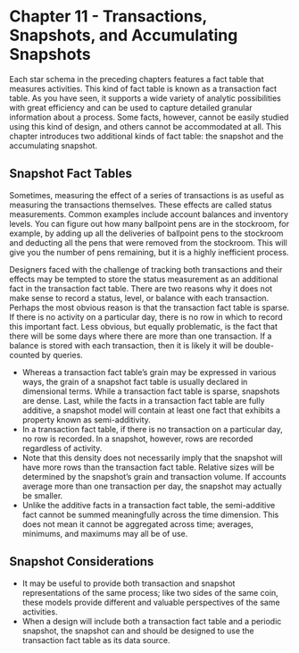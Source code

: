 # Chapter 11 - Transactions, Snapshots, and Accumulating Snapshots

Each star schema in the preceding chapters features a fact table that measures activities. This kind of fact table is known as a transaction fact table. As you have seen, it supports a wide
variety of analytic possibilities with great efficiency and can be used to capture detailed granular information about a process. Some facts, however, cannot be easily studied using
this kind of design, and others cannot be accommodated at all. This chapter introduces two additional kinds of fact table: the snapshot and the accumulating snapshot.

## Snapshot Fact Tables
Sometimes, measuring the effect of a series of transactions is as useful as measuring the transactions themselves. These effects are called status measurements. Common examples include account balances and inventory levels. You can figure out how many ballpoint pens are in the stockroom, for example, by adding up all the deliveries of ballpoint pens to the stockroom and deducting all the pens that were removed from the stockroom. This will give you the number of pens remaining, but it is a highly inefficient process.

Designers faced with the challenge of tracking both transactions and their effects may be tempted to store the status measurement as an additional fact in the transaction fact table. There are two reasons why it does not make sense to record a status, level, or balance with each transaction. Perhaps the most obvious reason is that the transaction fact table is sparse. If there is no activity on a particular day, there is no row in which to record this important fact. Less obvious, but equally problematic, is the fact that there will be some days where there are more than one transaction. If a balance is stored with each transaction, then it is likely it will be double-counted by queries.

- Whereas a transaction fact table’s grain may be expressed in various ways, the grain of a snapshot fact table is usually declared in dimensional terms. While a transaction fact table is sparse, snapshots are dense. Last, while the facts in a transaction fact table are fully additive, a snapshot model will contain at least one fact that exhibits a property known as semi-additivity.
- In a transaction fact table, if there is no transaction on a particular day, no row is recorded. In a snapshot, however, rows are recorded regardless of activity. 
- Note that this density does not necessarily imply that the snapshot will have more rows than the transaction fact table. Relative sizes will be determined by the snapshot’s grain and transaction volume. If accounts average more than one transaction per day, the snapshot may actually be smaller.
- Unlike the additive facts in a transaction fact table, the semi-additive fact cannot be summed meaningfully across the time dimension. This does not mean it cannot be aggregated across time; averages, minimums, and maximums may all be of use.

 ## Snapshot Considerations

 - It may be useful to provide both transaction and snapshot representations of the same process; like two sides of the same coin, these models provide different and valuable perspectives of the same activities.
 - When a design will include both a transaction fact table and a periodic snapshot, the snapshot can and should be designed to use the transaction fact table as its data source.
